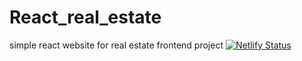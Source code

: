 # React_real_estate

simple react website for real estate frontend project
[![Netlify Status](https://api.netlify.com/api/v1/badges/d139d3be-17db-442e-9a9e-c226b2636f33/deploy-status)](https://app.netlify.com/sites/jnrdev-paulmaina/deploys)
